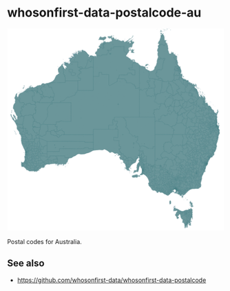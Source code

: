 # whosonfirst-data-postalcode-au

![](images/au-postalcodes.png)

Postal codes for Australia.

## See also

* https://github.com/whosonfirst-data/whosonfirst-data-postalcode
